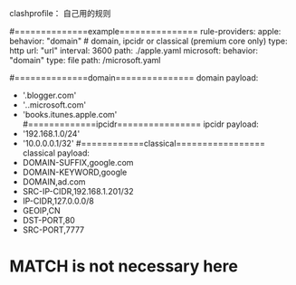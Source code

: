 clashprofile：
	自己用的规则

#==============example===============
rule-providers:
  apple:
    behavior: "domain" # domain, ipcidr or classical (premium core only)
    type: http
    url: "url"
    interval: 3600
    path: ./apple.yaml
  microsoft:
    behavior: "domain"
    type: file
    path: /microsoft.yaml

#==============domain===============
domain
payload:
  - '.blogger.com'
  - '*.*.microsoft.com'
  - 'books.itunes.apple.com'
#=============ipcidr================
ipcidr
payload:
  - '192.168.1.0/24'
  - '10.0.0.0.1/32'
#============classical=================
classical
payload:
  - DOMAIN-SUFFIX,google.com
  - DOMAIN-KEYWORD,google
  - DOMAIN,ad.com
  - SRC-IP-CIDR,192.168.1.201/32
  - IP-CIDR,127.0.0.0/8
  - GEOIP,CN
  - DST-PORT,80
  - SRC-PORT,7777
  # MATCH is not necessary here